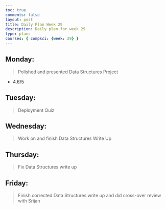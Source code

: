 ```yaml
---
toc: true
comments: false
layout: post
title: Daily Plan Week 29
description: Daily plan for week 29
type: plans
courses: { compsci: {week: 29} }
---
```


## Monday:
> Polished and presented Data Structures Project
- 4.6/5

## Tuesday:
> Deployment Quiz

## Wednesday:
> Work on and finish Data Structures Write Up

## Thursday:
> Fix Data Structures write up

## Friday:
> Finish corrected Data Structures write up and did cross-over review with Srijan